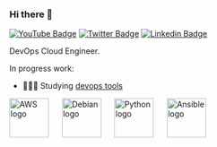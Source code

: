 ### Hi there 👋

[![YouTube Badge](https://img.shields.io/badge/-Youtube-c14438?style=flat-square&labelColor=c14438&logo=youtube&logoColor=white&link=https://www.youtube.com/channel/UCA8MwBY1VYGTQvciS0lmEwA)](https://www.youtube.com/channel/UCA8MwBY1VYGTQvciS0lmEwA)
[![Twitter Badge](https://img.shields.io/badge/-Twitter-1ca0f1?style=flat-square&labelColor=1ca0f1&logo=twitter&logoColor=white&link=https://twitter.com/andreluis)](https://twitter.com/andreluis)
[![Linkedin Badge](https://img.shields.io/badge/-LinkedIn-blue?style=flat-square&logo=Linkedin&logoColor=white&link=https://www.linkedin.com/in/andreluisfrancisco/)](https://www.linkedin.com/in/andreluisfrancisco/)

DevOps Cloud Engineer. 


In progress work:
- 👨🏾‍💻 Studying [devops tools](https://github.com/andreluisfrancisco/devops) 

<a href="https://github.com/aws"><img src="https://avatars.githubusercontent.com/u/2232217?s=200&v=4" width="70" height="70" alt="AWS logo" /></a>&nbsp;&nbsp;&nbsp;&nbsp;&nbsp;
<a href="https://github.com/debian"><img src="https://avatars.githubusercontent.com/u/1854028?s=200&v=4" width="70" height="70" alt="Debian logo" /></a>&nbsp;&nbsp;&nbsp;&nbsp;&nbsp;
<a href="https://github.com/python"><img src="https://avatars.githubusercontent.com/u/1525981?s=200&v=4" width="70" height="70" alt="Python logo" /></a>&nbsp;&nbsp;&nbsp;&nbsp;&nbsp;
<a href="https://github.com/ansible"><img src="https://avatars.githubusercontent.com/u/1507452?s=200&v=4" width="70" height="70" alt="Ansible logo" /></a>&nbsp;&nbsp;&nbsp;&nbsp;&nbsp;

